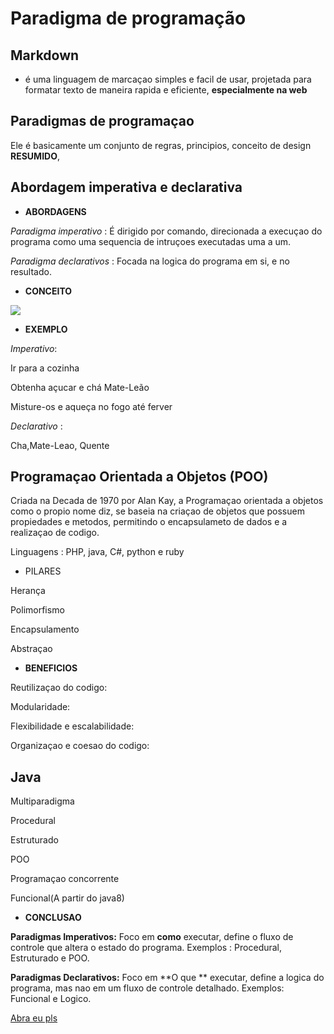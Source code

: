 # Paradigma de programação

## Markdown

- é uma linguagem de marcaçao simples e facil de usar, projetada para formatar texto de maneira rapida e eficiente, **especialmente na web**

## Paradigmas de programaçao

Ele é basicamente um conjunto de regras, principios, conceito de design **RESUMIDO**,

## Abordagem imperativa e declarativa

- **ABORDAGENS**

_Paradigma imperativo_ : É dirigido por comando, direcionada a execuçao do programa como uma sequencia  de intruçoes  executadas uma a um. 

_Paradigma declarativos_ : Focada na logica  do programa em si, e no resultado.

- **CONCEITO**

![](https://miro.medium.com/v2/resize:fit:775/1*sH3laAdBV74SCHWGRzjVIg.jpeg)


- **EXEMPLO**

_Imperativo_:

Ir para a cozinha

Obtenha açucar e chá Mate-Leão

Misture-os e aqueça no fogo até ferver


_Declarativo_ :

Cha,Mate-Leao, Quente

## Programaçao Orientada a Objetos (POO)

Criada na Decada de 1970 por Alan Kay,  a Programaçao orientada a objetos como o propio nome diz, se baseia na criaçao de objetos que possuem propiedades e metodos, permitindo o encapsulameto de dados e a realizaçao de codigo.

Linguagens : PHP, java, C#, python e ruby

- PILARES

Herança

Polimorfismo

Encapsulamento

Abstraçao

- **BENEFICIOS**

Reutilizaçao do codigo:

Modularidade:

Flexibilidade e escalabilidade:

Organizaçao e coesao do codigo:

## Java
Multiparadigma

Procedural

Estruturado

POO

Programaçao concorrente

Funcional(A partir do java8)

- **CONCLUSAO**

**Paradigmas Imperativos:** Foco em **como** executar, define o fluxo  de controle que altera o estado do programa. Exemplos : Procedural, Estruturado e POO.

**Paradigmas Declarativos:** Foco em **O que ** executar, define a logica do programa, mas nao em um fluxo de controle  detalhado. Exemplos: Funcional e Logico.


[Abra eu pls](
    https://s2-gq.glbimg.com/yzZbcA2H1yleQawUIFCsSYU_kk8=/0x0:1200x1725/888x0/smart/filters:strip_icc()/i.s3.glbimg.com/v1/AUTH_71a8fe14ac6d40bd993eb59f7203fe6f/internal_photos/bs/2024/c/u/rA6dAFQlK1CezvKVUMAg/snapinsta.app-406779412-18328975750096933-3284788469983033773-n-1080-1-.jpg
)




